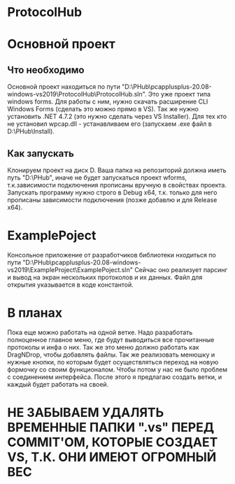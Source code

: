 # ProtocolHub

<h1>Основной проект</h1>
<h2>Что необходимо</h2>
Основной проект находиться по пути "D:\PHub\pcapplusplus-20.08-windows-vs2019\ProtocolHub\ProtocolHub.sln".
Это уже проект типа windows forms. Для работы с ним, нужно скачать расширение CLI Windows Forms (сделать это можно прямо в VS).
Так же нужно установить .NET 4.7.2 (это нужно сделать через VS Installer).
Для тех кто не установил wpcap.dll - устанавливаем его (запускаем .exe файл в D:\PHub\Install).

<h2>Как запускать</h2>
Клонируем проект на диск D. Ваша папка на репозиторий должна иметь путь "D:\PHub", иначе не будет запускаться проект wforms,
т.к.зависимости подключения прописаны вручную в свойствах проекта. Запускать программу нужно строго в Debug x64,
т.к. только для него прописаны зависимости подключения (позже добавлю и для Release x64).

<h1>ExamplePoject</h1>
Консольное приложение от разработчиков библиотеки нходиться по пути "D:\PHub\pcapplusplus-20.08-windows-vs2019\ExampleProject\ExamplePoject.sln"
Сейчас оно реализует парсинг и вывод на экран нескольких протоколов и их данных. Файл для открытия указывается в коде константой.

<h1>В планах</h1>
Пока еще можно работать на одной ветке. Надо разработать полноценное главное меню, где будут выводиться все прочитанные протоколы и инфа о них.
Так же это меню должно работать как DragNDrop, чтобы добавлять файлы. Так же реализовать менюшку и нужные кнопки, по которым будет осуществляться
переход на новую формочку со своим функционалом. Чтобы потом у нас не было проблем с соединением интерфейса.
После этого я предлагаю создать ветки, и каждый будет работать на своей.

<h1>НЕ ЗАБЫВАЕМ УДАЛЯТЬ ВРЕМЕННЫЕ ПАПКИ ".vs" ПЕРЕД COMMIT'ОМ, КОТОРЫЕ СОЗДАЕТ VS, Т.К. ОНИ ИМЕЮТ ОГРОМНЫЙ ВЕС</h1>